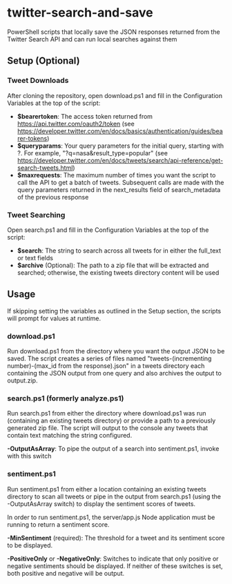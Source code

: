 # twitter-search-and-save
PowerShell scripts that locally save the JSON responses returned from the Twitter Search API and can run local searches against them

## Setup (Optional)
### Tweet Downloads
After cloning the repository, open download.ps1 and fill in the Configuration Variables at the top of the script:
- **$bearertoken**: The access token returned from https://api.twitter.com/oauth2/token (see https://developer.twitter.com/en/docs/basics/authentication/guides/bearer-tokens)
- **$queryparams**: Your query parameters for the initial query, starting with ?. For example, "?q=nasa&result_type=popular" (see https://developer.twitter.com/en/docs/tweets/search/api-reference/get-search-tweets.html)
- **$maxrequests**: The maximum number of times you want the script to call the API to get a batch of tweets. Subsequent calls are made with the query parameters returned in the next_results field of search_metadata of the previous response

### Tweet Searching
Open search.ps1 and fill in the Configuration Variables at the top of the script:
- **$search**: The string to search across all tweets for in either the full_text or text fields
- **$archive** (Optional): The path to a zip file that will be extracted and searched; otherwise, the existing tweets directory content will be used

## Usage
If skipping setting the variables as outlined in the Setup section, the scripts will prompt for values at runtime.

### download.ps1
Run download.ps1 from the directory where you want the output JSON to be saved. The script creates a series of files named "tweets-(incrementing number)-(max_id from the response).json" in a tweets directory each containing the JSON output from one query and also archives the output to output.zip.

### search.ps1 (formerly analyze.ps1)
Run search.ps1 from either the directory where download.ps1 was run (containing an existing tweets directory) or provide a path to a previously generated zip file. The script will output to the console any tweets that contain text matching the string configured.

**-OutputAsArray**: To pipe the output of a search into sentiment.ps1, invoke with this switch

### sentiment.ps1
Run sentiment.ps1 from either a location containing an existing tweets directory to scan all tweets or pipe in the output from search.ps1 (using the -OutputAsArray switch) to display the sentiment scores of tweets.

In order to run sentiment.ps1, the server/app.js Node application must be running to return a sentiment score. 

**-MinSentiment** (required): The threshold for a tweet and its sentiment score to be displayed.

**-PositiveOnly** or **-NegativeOnly**: Switches to indicate that only positive or negative sentiments should be displayed. If neither of these switches is set, both positive and negative will be output. 
